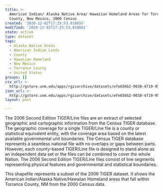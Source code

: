 ```yaml
---
title: >-
  American Indian/ Alaska Native Area/ Hawaiian Homeland Areas for Torrance
  County, New Mexico, 2000 Census
created: '2020-12-02T17:25:53.818655'
modified: '2020-12-02T17:25:53.818661'
state: active
type: dataset
tags:
  - Alaska Native Areas
  - American Indian Lands
  - County
  - Hawaiian Homeland
  - New Mexico
  - Torrance County
  - United States
groups: []
csv_url: >-
  http://gstore.unm.edu/apps/rgisarchive/datasets/efe656b2-9038-4719-951b-35e0ebcda6c4/tgr2006se_torr_aianhh00.derived.csv
json_url: >-
  http://gstore.unm.edu/apps/rgisarchive/datasets/efe656b2-9038-4719-951b-35e0ebcda6c4/tgr2006se_torr_aianhh00.derived.json
layout: post

---
```

The 2006 Second Edition  TIGER/Line files are an extract of selected geographic and cartographic information from the Census TIGER database.  The geographic coverage for a single TIGER/Line file is a county or statistical equivalent entity, with the coverage area based on the latest available governmental unit boundaries.  The Census TIGER database represents a seamless national file with no overlaps or gaps between parts.  However, each county-based TIGER/Line file is designed to stand alone as an independent data set or the files can be combined to cover the whole Nation.  The 2006 Second Edition  TIGER/Line files consist of line segments representing physical features and governmental and statistical boundaries.  

This shapefile represents a subset of the 2006 TIGER dataset. It shows the American Indian/Alaska Native/Hawaiian Homeland areas that fall within Torrance County, NM from the 2000 Census data.
